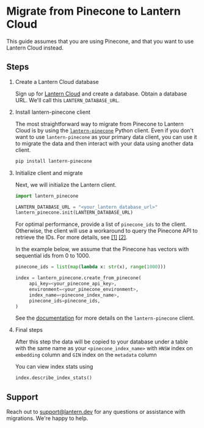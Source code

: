 # Migrate from Pinecone to Lantern Cloud

This guide assumes that you are using Pinecone, and that you want to use Lantern Cloud instead.

## Steps

1. Create a Lantern Cloud database

   Sign up for [Lantern Cloud](/) and create a database. Obtain a database URL. We'll call this `LANTERN_DATABASE_URL`.

2. Install lantern-pinecone client

   The most straightforward way to migrate from Pinecone to Lantern Cloud is by using the [`lantern-pinecone`](https://github.com/lanterndata/lantern-python/blob/main/lantern_pinecone/README.md) Python client. Even if you don't want to use `lantern-pinecone` as your primary data client, you can use it to migrate the data and then interact with your data using another data client.

   ```bash
   pip install lantern-pinecone
   ```

3. Initialize client and migrate

   Next, we will initialize the Lantern client.

   ```python
   import lantern_pinecone

   LANTERN_DATABASE_URL = "<your_lantern_database_url>"
   lantern_pinecone.init(LANTERN_DATABASE_URL)
   ```

   For optimal performance, provide a list of `pinecone_ids` to the client. Otherwise, the client will use a workaround to query the Pinecone API to retrieve the IDs. For more details, see [[1]](https://support.pinecone.io/hc/en-us/articles/12438275491741-How-do-I-export-my-Pinecone-index-) [[2]](https://community.pinecone.io/t/how-to-retrieve-list-of-ids-in-an-index/380).

   In the example below, we assume that the Pinecone has vectors with sequential ids from 0 to 1000.

   ```python
   pinecone_ids = list(map(lambda x: str(x), range(1000)))

   index = lantern_pinecone.create_from_pinecone(
        api_key=<your_pinecone_api_key>,
        environment=<your_pinecone_environment>,
        index_name=<pinecone_index_name>,
        pinecone_ids=pinecone_ids,
   )
   ```

   See the [documentation](https://github.com/lanterndata/lantern-python/blob/main/lantern_pinecone) for more details on the `lantern-pinecone` client.

4. Final steps

   After this step the data will be copied to your database under a table with the same name as your `<pinecone_index_name>` with `HNSW` index on `embedding` column and `GIN` index on the `metadata` column

   You can view index stats using

   ```python
   index.describe_index_stats()
   ```

## Support

Reach out to support@lantern.dev for any questions or assistance with migrations. We're happy to help.
